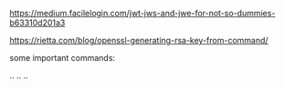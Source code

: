 https://medium.facilelogin.com/jwt-jws-and-jwe-for-not-so-dummies-b63310d201a3

https://rietta.com/blog/openssl-generating-rsa-key-from-command/

some important commands: 

..
..
..
